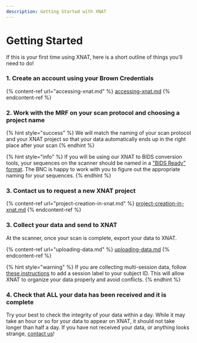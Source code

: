 ```yaml
---
description: Getting Started with XNAT
---
```


# Getting Started

If this is your first time using XNAT, here is a short outline of things you'll need to do!

### 1. Create an account using your Brown Credentials

{% content-ref url="accessing-xnat.md" %}
[accessing-xnat.md](accessing-xnat.md)
{% endcontent-ref %}

### 2. Work with the MRF on your scan protocol and choosing a project name

{% hint style="success" %}
We will match the naming of your scan protocol and your XNAT project so that your data automatically ends up in the right place after your scan
{% endhint %}

{% hint style="info" %}
If you will be using our XNAT to BIDS conversion tools, your sequences on the scanner should be named in a ["BIDS Ready" format](bids-compliant-protocols.md). The BNC is happy to work with you to figure out the appropriate naming for your sequences.
{% endhint %}

### 3. Contact us to request a new XNAT project&#x20;

{% content-ref url="project-creation-in-xnat.md" %}
[project-creation-in-xnat.md](project-creation-in-xnat.md)
{% endcontent-ref %}

### 3. Collect your data and send to XNAT

At the scanner, once your scan is complete, export your data to XNAT. &#x20;

{% content-ref url="uploading-data.md" %}
[uploading-data.md](uploading-data.md)
{% endcontent-ref %}

{% hint style="warning" %}
If you are collecting multi-session data, follow [these instructions](uploading-data.md#naming-for-multi-session-studies) to add a session label to your subject ID. This will allow XNAT to organize your data properly and avoid conflicts. &#x20;
{% endhint %}

### 4. Check that ALL your data has been received and it is complete

Try your best to check the integrity of your data within a day. While it may take an hour or so for your data to appear on XNAT, it should not take longer than half a day. If you have not received your data, or anything looks strange, [contact us](../#contact-us)!

